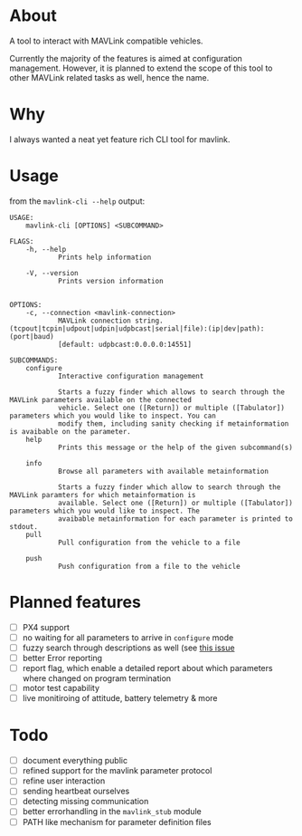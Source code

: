 # About

A tool to interact with MAVLink compatible vehicles.

Currently the majority of the features is aimed at configuration management.
However, it is planned to extend the scope
of this tool to other MAVLink related tasks as well, hence the name.

# Why

I always wanted a neat yet feature rich CLI tool for mavlink. 

# Usage

from the `mavlink-cli --help` output:

```
USAGE:
    mavlink-cli [OPTIONS] <SUBCOMMAND>

FLAGS:
    -h, --help
            Prints help information

    -V, --version
            Prints version information


OPTIONS:
    -c, --connection <mavlink-connection>
            MAVLink connection string. (tcpout|tcpin|udpout|udpin|udpbcast|serial|file):(ip|dev|path):(port|baud)
            [default: udpbcast:0.0.0.0:14551]

SUBCOMMANDS:
    configure
            Interactive configuration management

            Starts a fuzzy finder which allows to search through the MAVLink parameters available on the connected
            vehicle. Select one ([Return]) or multiple ([Tabulator]) parameters which you would like to inspect. You can
            modify them, including sanity checking if metainformation is avaibable on the parameter.
    help
            Prints this message or the help of the given subcommand(s)

    info
            Browse all parameters with available metainformation

            Starts a fuzzy finder which allow to search through the MAVLink paramters for which metainformation is
            available. Select one ([Return]) or multiple ([Tabulator]) parameters which you would like to inspect. The
            avaibable metainformation for each parameter is printed to stdout.
    pull
            Pull configuration from the vehicle to a file

    push
            Push configuration from a file to the vehicle
```

# Planned features

+ [ ] PX4 support
+ [ ] no waiting for all parameters to arrive in `configure` mode
+ [ ] fuzzy search through descriptions as well (see [this issue](https://github.com/lotabout/skim/issues/344)
+ [ ] better Error reporting
+ [ ] report flag, which enable a detailed report about which parameters where changed on program termination
+ [ ] motor test capability
+ [ ] live monitiroing of attitude, battery telemetry & more

# Todo

+ [ ] document everything public
+ [ ] refined support for the mavlink parameter protocol
+ [ ] refine user interaction
+ [ ] sending heartbeat ourselves
+ [ ] detecting missing communication
+ [ ] better errorhandling in the `mavlink_stub` module
+ [ ] PATH like mechanism for parameter definition files
